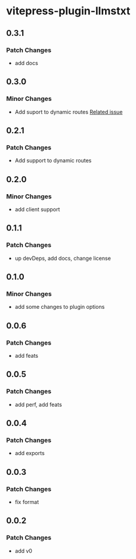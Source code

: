 # vitepress-plugin-llmstxt

## 0.3.1

### Patch Changes

- add docs

## 0.3.0

### Minor Changes

- Add suport to dynamic routes [Related issue](https://github.com/angelespejo/vitepress-plugin-llmstxt/issues/2)

## 0.2.1

### Patch Changes

- Add support to dynamic routes

## 0.2.0

### Minor Changes

- add client support

## 0.1.1

### Patch Changes

- up devDeps, add docs, change license

## 0.1.0

### Minor Changes

- add some changes to plugin options

## 0.0.6

### Patch Changes

- add feats

## 0.0.5

### Patch Changes

- add perf, add feats

## 0.0.4

### Patch Changes

- add exports

## 0.0.3

### Patch Changes

- fix format

## 0.0.2

### Patch Changes

- add v0
